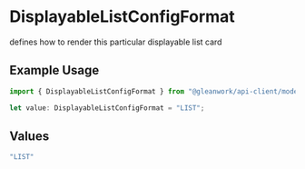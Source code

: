 # DisplayableListConfigFormat

defines how to render this particular displayable list card

## Example Usage

```typescript
import { DisplayableListConfigFormat } from "@gleanwork/api-client/models/components";

let value: DisplayableListConfigFormat = "LIST";
```

## Values

```typescript
"LIST"
```
